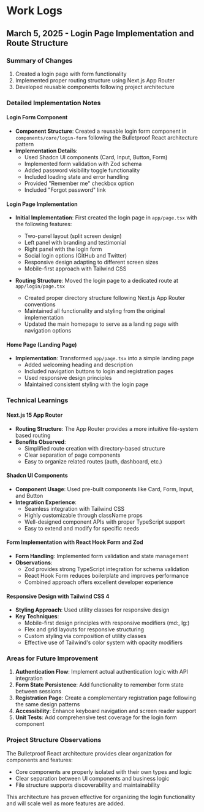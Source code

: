 # Work Logs

## March 5, 2025 - Login Page Implementation and Route Structure

### Summary of Changes

1. Created a login page with form functionality
2. Implemented proper routing structure using Next.js App Router
3. Developed reusable components following project architecture

### Detailed Implementation Notes

#### Login Form Component

- **Component Structure**: Created a reusable login form component in `components/core/login-form` following the Bulletproof React architecture pattern
- **Implementation Details**:
  - Used Shadcn UI components (Card, Input, Button, Form)
  - Implemented form validation with Zod schema
  - Added password visibility toggle functionality
  - Included loading state and error handling
  - Provided "Remember me" checkbox option
  - Included "Forgot password" link

#### Login Page Implementation

- **Initial Implementation**: First created the login page in `app/page.tsx` with the following features:
  - Two-panel layout (split screen design)
  - Left panel with branding and testimonial
  - Right panel with the login form
  - Social login options (GitHub and Twitter)
  - Responsive design adapting to different screen sizes
  - Mobile-first approach with Tailwind CSS

- **Routing Structure**: Moved the login page to a dedicated route at `app/login/page.tsx`
  - Created proper directory structure following Next.js App Router conventions
  - Maintained all functionality and styling from the original implementation
  - Updated the main homepage to serve as a landing page with navigation options

#### Home Page (Landing Page)

- **Implementation**: Transformed `app/page.tsx` into a simple landing page
  - Added welcoming heading and description
  - Included navigation buttons to login and registration pages
  - Used responsive design principles
  - Maintained consistent styling with the login page

### Technical Learnings

#### Next.js 15 App Router

- **Routing Structure**: The App Router provides a more intuitive file-system based routing
- **Benefits Observed**:
  - Simplified route creation with directory-based structure
  - Clear separation of page components
  - Easy to organize related routes (auth, dashboard, etc.)

#### Shadcn UI Components

- **Component Usage**: Used pre-built components like Card, Form, Input, and Button
- **Integration Experience**:
  - Seamless integration with Tailwind CSS
  - Highly customizable through className props
  - Well-designed component APIs with proper TypeScript support
  - Easy to extend and modify for specific needs

#### Form Implementation with React Hook Form and Zod

- **Form Handling**: Implemented form validation and state management
- **Observations**:
  - Zod provides strong TypeScript integration for schema validation
  - React Hook Form reduces boilerplate and improves performance
  - Combined approach offers excellent developer experience

#### Responsive Design with Tailwind CSS 4

- **Styling Approach**: Used utility classes for responsive design
- **Key Techniques**:
  - Mobile-first design principles with responsive modifiers (md:, lg:)
  - Flex and grid layouts for responsive structuring
  - Custom styling via composition of utility classes
  - Effective use of Tailwind's color system with opacity modifiers

### Areas for Future Improvement

1. **Authentication Flow**: Implement actual authentication logic with API integration
2. **Form State Persistence**: Add functionality to remember form state between sessions
3. **Registration Page**: Create a complementary registration page following the same design patterns
4. **Accessibility**: Enhance keyboard navigation and screen reader support
5. **Unit Tests**: Add comprehensive test coverage for the login form component

### Project Structure Observations

The Bulletproof React architecture provides clear organization for components and features:

- Core components are properly isolated with their own types and logic
- Clear separation between UI components and business logic
- File structure supports discoverability and maintainability

This architecture has proven effective for organizing the login functionality and will scale well as more features are added.